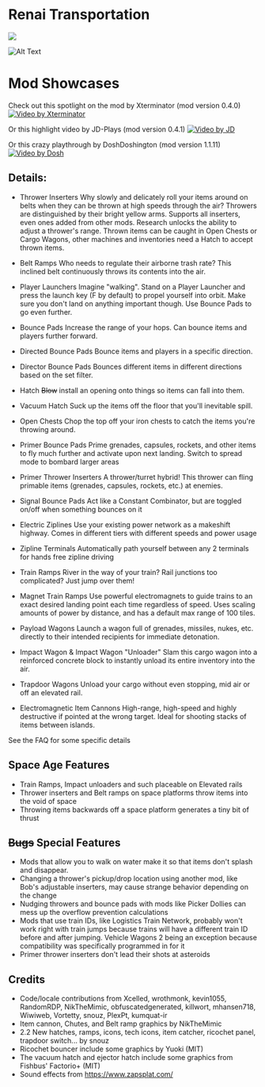 # Renai Transportation

![](https://img.shields.io/badge/dynamic/json?color=orange&label=Mod%20Portal&query=downloads_count&suffix=%20downloads&url=https%3A%2F%2Fmods.factorio.com%2Fapi%2Fmods%2FRenaiTransportation)  


![Alt Text](https://i.imgur.com/dqsE3ko.gif)


# Mod Showcases 
Check out this spotlight on the mod by Xterminator (mod version 0.4.0)
[![Video by Xterminator](http://img.youtube.com/vi/hHCDSJsDH74/0.jpg)](https://www.youtube.com/watch?v=hHCDSJsDH74"https://img.youtube.com/vi/hHCDSJsDH74/0.jpg")

Or this highlight video by JD-Plays (mod version 0.4.1)
[![Video by JD](http://img.youtube.com/vi/v5SB9uabXlo/0.jpg)](https://youtu.be/v5SB9uabXlo)

Or this crazy playthrough by DoshDoshington (mod version 1.1.11)
[![Video by Dosh](https://img.youtube.com/vi/kWc9YbyJGYo/0.jpg)](https://www.youtube.com/watch?v=kWc9YbyJGYo "https://img.youtube.com/vi/kWc9YbyJGYo/0.jpg")

## Details:

* Thrower Inserters
Why slowly and delicately roll your items around on belts when they can be thrown at high speeds through the air? Throwers are distinguished by their bright yellow arms. Supports all inserters, even ones added from other mods. Research unlocks the ability to adjust a thrower's range. Thrown items can be caught in Open Chests or Cargo Wagons, other machines and inventories need a Hatch to accept thrown items.

* Belt Ramps
Who needs to regulate their airborne trash rate? This inclined belt continuously throws its contents into the air.

* Player Launchers
Imagine "walking". Stand on a Player Launcher and press the launch key (F by default) to propel yourself into orbit. Make sure you don't land on anything important though. Use Bounce Pads to go even further.

* Bounce Pads
Increase the range of your hops. Can bounce items and players further forward.

* Directed Bounce Pads
Bounce items and players in a specific direction.

* Director Bounce Pads
Bounces different items in different directions based on the set filter.

* Hatch
~~Blow~~ install an opening onto things so items can fall into them. 

* Vacuum Hatch
Suck up the items off the floor that you'll inevitable spill.

* Open Chests
Chop the top off your iron chests to catch the items you're throwing around.

* Primer Bounce Pads 
Prime grenades, capsules, rockets, and other items to fly much further and activate upon next landing. Switch to spread mode to bombard larger areas 

* Primer Thrower Inserters
A thrower/turret hybrid! This thrower can fling primable items (grenades, capsules, rockets, etc.) at enemies.

* Signal Bounce Pads
Act like a Constant Combinator, but are toggled on/off when something bounces on it

* Electric Ziplines
Use your existing power network as a makeshift highway. Comes in different tiers with different speeds and power usage 

* Zipline Terminals
Automatically path yourself between any 2 terminals for hands free zipline driving

* Train Ramps
River in the way of your train? Rail junctions too complicated? Just jump over them!

* Magnet Train Ramps
Use powerful electromagnets to guide trains to an exact desired landing point each time regardless of speed. Uses scaling amounts of power by distance, and has a default max range of 100 tiles.

* Payload Wagons
Launch a wagon full of grenades, missiles, nukes, etc. directly to their intended recipients for immediate detonation.

* Impact Wagon & Impact Wagon "Unloader"
Slam this cargo wagon into a reinforced concrete block to instantly unload its entire inventory into the air.

* Trapdoor Wagons
Unload your cargo without even stopping, mid air or off an elevated rail.

* Electromagnetic Item Cannons
High-range, high-speed and highly destructive if pointed at the wrong target. Ideal for shooting stacks of items between islands. 

See the FAQ for some specific details

## Space Age Features
- Train Ramps, Impact unloaders and such placeable on Elevated rails
- Thrower inserters and Belt ramps on space platforms throw items into the void of space
- Throwing items backwards off a space platform generates a tiny bit of thrust

## ~~Bugs~~ Special Features
- Mods that allow you to walk on water make it so that items don't splash and disappear.
- Changing a thrower's pickup/drop location using another mod, like Bob's adjustable inserters, may cause strange behavior depending on the change
- Nudging throwers and bounce pads with mods like Picker Dollies can mess up the overflow prevention calculations
- Mods that use train IDs, like Logistics Train Network, probably won't work right with train jumps because trains will have a different train ID before and after jumping. Vehicle Wagons 2 being an exception because compatibility was specifically programmed in for it
- Primer thrower inserters don't lead their shots at asteroids

## Credits
- Code/locale contributions from Xcelled, wrothmonk, kevin1055, RandomRDP, NikTheMimic, obfuscatedgenerated, killwort, mhansen718, Wiwiweb, Vortetty, snouz, PlexPt, kumquat-ir
- Item cannon, Chutes, and Belt ramp graphics by NikTheMimic
- 2.2 New hatches, ramps, icons, tech icons, item catcher, ricochet panel, trapdoor switch... by snouz
- Ricochet bouncer include some graphics by Yuoki (MIT)
- The vacuum hatch and ejector hatch include some graphics from Fishbus' Factorio+ (MIT)
- Sound effects from https://www.zapsplat.com/
